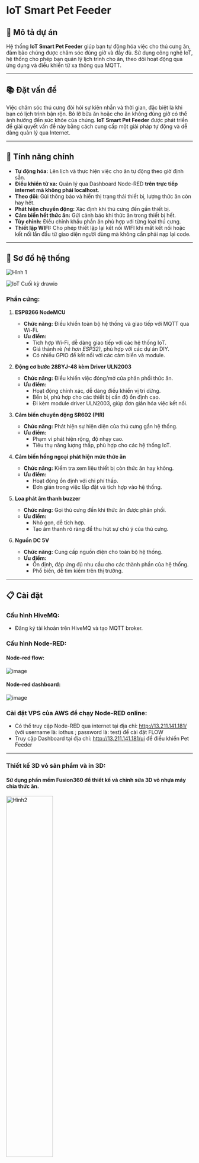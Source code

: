 # IoT Smart Pet Feeder

## 🐾 Mô tả dự án


Hệ thống **IoT Smart Pet Feeder** giúp bạn tự động hóa việc cho thú cưng ăn, đảm bảo chúng được chăm sóc đúng giờ và đầy đủ. Sử dụng công nghệ IoT, hệ thống cho phép bạn quản lý lịch trình cho ăn, theo dõi hoạt động qua ứng dụng và điều khiển từ xa thông qua MQTT.

---

## 📚 Đặt vấn đề

Việc chăm sóc thú cưng đòi hỏi sự kiên nhẫn và thời gian, đặc biệt là khi bạn có lịch trình bận rộn. Bỏ lỡ bữa ăn hoặc cho ăn không đúng giờ có thể ảnh hưởng đến sức khỏe của chúng. **IoT Smart Pet Feeder** được phát triển để giải quyết vấn đề này bằng cách cung cấp một giải pháp tự động và dễ dàng quản lý qua Internet.

---
## 🌟 Tính năng chính

- **Tự động hóa:** Lên lịch và thực hiện việc cho ăn tự động theo giờ định sẵn.
- **Điều khiển từ xa:** Quản lý qua Dashboard Node-RED **trên trực tiếp internet mà không phải localhost**.
- **Theo dõi:** Gửi thông báo và hiển thị trạng thái thiết bị, lượng thức ăn còn hay hết.
- **Phát hiện chuyển động:** Xác định khi thú cưng đến gần thiết bị.
- **Cảm biến hết thức ăn:** Gửi cảnh báo khi thức ăn trong thiết bị hết.
- **Tùy chỉnh:** Điều chỉnh khẩu phần ăn phù hợp với từng loại thú cưng.
- **Thiết lập WIFI:** Cho phép thiết lập lại kết nối WIFI khi mất kết nối hoặc kết nối lần đầu từ giao diện người dùng mà không cần phải nạp lại code.

---
## 🔧 Sơ đồ hệ thống

![Hình 1](https://github.com/user-attachments/assets/7dcd48c7-1a83-4ef8-9ced-e5b2e1b9362a)

![IoT Cuối kỳ drawio](https://github.com/user-attachments/assets/75d7d6ad-598a-42d2-a314-8813c8f87721)


### **Phần cứng:**
  1. **ESP8266 NodeMCU**
     - **Chức năng:** Điều khiển toàn bộ hệ thống và giao tiếp với MQTT qua Wi-Fi.
     - **Ưu điểm:**
       - Tích hợp Wi-Fi, dễ dàng giao tiếp với các hệ thống IoT.
       - Giá thành rẻ *(rẻ hơn ESP32)*, phù hợp với các dự án DIY.
       - Có nhiều GPIO để kết nối với các cảm biến và module.
  
  2. **Động cơ bước 28BYJ-48 kèm Driver ULN2003**
     - **Chức năng:** Điều khiển việc đóng/mở cửa phân phối thức ăn.
     - **Ưu điểm:**
       - Hoạt động chính xác, dễ dàng điều khiển vị trí dừng.
       - Bền bỉ, phù hợp cho các thiết bị cần độ ổn định cao.
       - Đi kèm module driver ULN2003, giúp đơn giản hóa việc kết nối.
  
  3. **Cảm biến chuyển động SR602 (PIR)**
     - **Chức năng:** Phát hiện sự hiện diện của thú cưng gần hệ thống.
     - **Ưu điểm:**
       - Phạm vi phát hiện rộng, độ nhạy cao.
       - Tiêu thụ năng lượng thấp, phù hợp cho các hệ thống IoT.
  
  4. **Cảm biến hồng ngoại phát hiện mức thức ăn**
     - **Chức năng:** Kiểm tra xem liệu thiết bị còn thức ăn hay không.
     - **Ưu điểm:**
       - Hoạt động ổn định với chi phí thấp.
       - Đơn giản trong việc lắp đặt và tích hợp vào hệ thống.
  
  5. **Loa phát âm thanh buzzer**
     - **Chức năng:** Gọi thú cưng đến khi thức ăn được phân phối.
     - **Ưu điểm:**
       - Nhỏ gọn, dễ tích hợp.
       - Tạo âm thanh rõ ràng để thu hút sự chú ý của thú cưng.
  
  6. **Nguồn DC 5V**
     - **Chức năng:** Cung cấp nguồn điện cho toàn bộ hệ thống.
     - **Ưu điểm:**
       - Ổn định, đáp ứng đủ nhu cầu cho các thành phần của hệ thống.
       - Phổ biến, dễ tìm kiếm trên thị trường.
---

## 📋 Cài đặt
### **Cấu hình HiveMQ:**
   - Đăng ký tài khoản trên HiveMQ và tạo MQTT broker.

### **Cấu hình Node-RED:**
   #### Node-red flow:
![image](https://github.com/user-attachments/assets/f2054c4b-0220-42ec-a691-3539164e77ec)

  #### Node-red dashboard:

![image](https://github.com/user-attachments/assets/540298f1-5b4e-401b-9ddb-39e3640384fb)

### **Cài đặt VPS của AWS để chạy Node-RED online:**
- Có thể truy cập Node-RED qua internet tại địa chỉ: http://13.211.141.181/ (với username là: iothus ; password là: test) để cài đặt FLOW
- Truy cập Dashboard tại địa chỉ: http://13.211.141.181/ui để điều khiển Pet Feeder
---
### **Thiết kế 3D vỏ sản phẩm và in 3D:**
  #### Sử dụng phần mềm Fusion360 để thiết kế và chỉnh sửa 3D vỏ nhựa máy chia thức ăn.
  <img src="https://github.com/user-attachments/assets/e2aadc0b-d4b1-48f4-824c-9c4572de8ecd" alt="Hình2" style="width:50%;"/>
  
  #### Sử dụng máy in 3D Adventurer 3 của Bộ môn Vật lý Vô tuyến tại phòng 216T1 để in sản phẩm:
<div style="display: flex; justify-content: space-around; align-items: center;">
  <img src="https://github.com/user-attachments/assets/4722b124-6102-4569-b5bb-fdd0734ac458" alt="in1" style="width:30%;"/>
  <img src="https://github.com/user-attachments/assets/09b625db-04c1-4013-9cf3-0b999e962f60" alt="in2" style="width:40%;"/>
</div>


## 🚀 Kết quả

### Hình ảnh và video

#### **Hình ảnh:**

<div style="display: flex; justify-content: space-around; align-items: center;">
  <img src="https://github.com/user-attachments/assets/42d2a9bb-51b6-4995-92da-717397ffee21" alt="in1" style="width:40%;"/>
  <img src="https://github.com/user-attachments/assets/ade77069-55f4-484f-87a9-965f3b8eed07" alt="in2" style="width:40%;"/>
</div>

 <img src="https://github.com/user-attachments/assets/e0885c8c-2cc7-4e56-830c-04ea8858911c" alt="Hình2" style="width:50%;"/>

#### **Video minh họa**

  - Khi thực hiện thao tác **FEED**, động cơ bước sẽ quay và đẩy thức ăn rơi ra đúng như thiết kế.

https://github.com/user-attachments/assets/feaa2fb4-077a-4e90-951a-47a378171afe

https://github.com/user-attachments/assets/5a313223-d1bd-4bd8-b4c5-cf93267f7ea4

https://github.com/user-attachments/assets/1c2c6d76-e61f-4aba-88f7-5c3c63dd4b51

### Kết quả đạt được

- 

